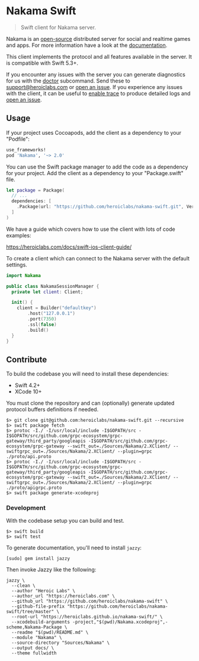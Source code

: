 Nakama Swift
============

> Swift client for Nakama server.

Nakama is an [open-source](https://github.com/heroiclabs/nakama) distributed server for social and realtime games and apps. For more information have a look at the [documentation](https://heroiclabs.com/docs/).

This client implements the protocol and all features available in the server. It is compatible with Swift 5.3+.

If you encounter any issues with the server you can generate diagnostics for us with the [doctor](https://heroiclabs.com/docs/install-server-cli/#doctor) subcommand. Send these to support@heroiclabs.com or [open an issue](https://github.com/heroiclabs/nakama/issues). If you experience any issues with the client, it can be useful to [enable trace](https://heroiclabs.com/docs/swift-ios-client-guide/#logs-and-errors) to produce detailed logs and [open an issue](https://github.com/heroiclabs/nakama-swift/issues).

## Usage

If your project uses Cocoapods, add the client as a dependency to your "Podfile":

```ruby
use_frameworks!
pod 'Nakama', '~> 2.0'
```

You can use the Swift package manager to add the code as a dependency for your project. Add the client as a dependency to your "Package.swift" file.

```swift
let package = Package(
  // ...
  dependencies: [
    .Package(url: "https://github.com/heroiclabs/nakama-swift.git", Version(2,0,0)),
  ]
)
```

We have a guide which covers how to use the client with lots of code examples:

https://heroiclabs.com/docs/swift-ios-client-guide/

To create a client which can connect to the Nakama server with the default settings.

```swift
import Nakama

public class NakamaSessionManager {
  private let client: Client;

  init() {
    client = Builder("defaultkey")
        .host("127.0.0.1")
        .port(7350)
        .ssl(false)
        .build()
  }
}
```

## Contribute

To build the codebase you will need to install these dependencies:

* Swift 4.2+
* XCode 10+

You must clone the repository and can (optionally) generate updated protocol buffers definitions if needed.

```shell
$> git clone git@github.com:heroiclabs/nakama-swift.git --recursive
$> swift package fetch
$> protoc -I./ -I/usr/local/include -I$GOPATH/src -I$GOPATH/src/github.com/grpc-ecosystem/grpc-gateway/third_party/googleapis -I$GOPATH/src/github.com/grpc-ecosystem/grpc-gateway --swift_out=./Sources/Nakama/2.XClient/ --swiftgrpc_out=./Sources/Nakama/2.XClient/ --plugin=grpc ./proto/api.proto
$> protoc -I./ -I/usr/local/include -I$GOPATH/src -I$GOPATH/src/github.com/grpc-ecosystem/grpc-gateway/third_party/googleapis -I$GOPATH/src/github.com/grpc-ecosystem/grpc-gateway --swift_out=./Sources/Nakama/2.XClient/ --swiftgrpc_out=./Sources/Nakama/2.XClient/ --plugin=grpc ./proto/apigrpc.proto
$> swift package generate-xcodeproj
```

### Development

With the codebase setup you can build and test.

```shell
$> swift build
$> swift test
```

To generate documentation, you'll need to install `jazzy`:

```
[sudo] gem install jazzy
```

Then invoke Jazzy like the following:

```
jazzy \
  --clean \
  --author "Heroic Labs" \
  --author_url "https://heroiclabs.com" \
  --github_url "https://github.com/heroiclabs/nakama-swift" \
  --github-file-prefix "https://github.com/heroiclabs/nakama-swift/tree/master" \
  --root-url "https://heroiclabs.github.io/nakama-swift/" \
  --xcodebuild-arguments -project,"$(pwd)/Nakama.xcodeproj",-scheme,Nakama-Package \
  --readme "$(pwd)/README.md" \
  --module "Nakama" \
  --source-directory "Sources/Nakama" \
  --output docs/ \
  --theme fullwidth
```
